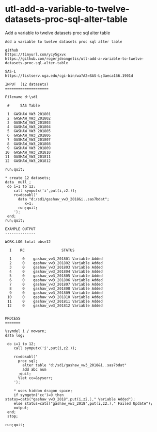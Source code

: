# utl-add-a-variable-to-twelve-datasets-proc-sql-alter-table
Add a variable to twelve datasets proc sql alter table 

    Add a variable to twelve datasets proc sql alter table                                                            
                                                                                                                      
    github                                                                                                            
    https://tinyurl.com/ycy5gxvx                                                                                      
    https://github.com/rogerjdeangelis/utl-add-a-variable-to-twelve-datasets-proc-sql-alter-table                     
                                                                                                                      
    SAS-L                                                                                                             
    https://listserv.uga.edu/cgi-bin/wa?A2=SAS-L;3aeca166.1901d                                                       
                                                                                                                      
    INPUT  (12 datasets)                                                                                              
    ====================                                                                                              
                                                                                                                      
    Filename d:\sd1                                                                                                   
                                                                                                                      
     #     SAS Table                                                                                                  
                                                                                                                      
     1  GASHAW_VW3_201801                                                                                             
     2  GASHAW_VW3_201802                                                                                             
     3  GASHAW_VW3_201803                                                                                             
     4  GASHAW_VW3_201804                                                                                             
     5  GASHAW_VW3_201805                                                                                             
     6  GASHAW_VW3_201806                                                                                             
     7  GASHAW_VW3_201807                                                                                             
     8  GASHAW_VW3_201808                                                                                             
     9  GASHAW_VW3_201809                                                                                             
    10  GASHAW_VW3_201810                                                                                             
    11  GASHAW_VW3_201811                                                                                             
    12  GASHAW_VW3_201812                                                                                             
                                                                                                                      
    run;quit;                                                                                                         
                                                                                                                      
    * create 12 datasets;                                                                                             
    data _null_;                                                                                                      
     do i=1 to 12;                                                                                                    
        call symputx('i',put(i,z2.));                                                                                 
        rc=dosubl('                                                                                                   
          data "d:/sd1/gashaw_vw3_2018&i..sas7bdat";                                                                  
             x=1;                                                                                                     
          run;quit;                                                                                                   
        ');                                                                                                           
     end;                                                                                                             
    run;quit;                                                                                                         
                                                                                                                      
    EXAMPLE OUTPUT                                                                                                    
    --------------                                                                                                    
                                                                                                                      
    WORK.LOG total obs=12                                                                                             
                                                                                                                      
      I    RC                 STATUS                                                                                  
                                                                                                                      
      1     0    gashaw_vw3_201801 Variable Added                                                                     
      2     0    gashaw_vw3_201802 Variable Added                                                                     
      3     0    gashaw_vw3_201803 Variable Added                                                                     
      4     0    gashaw_vw3_201804 Variable Added                                                                     
      5     0    gashaw_vw3_201805 Variable Added                                                                     
      6     0    gashaw_vw3_201806 Variable Added                                                                     
      7     0    gashaw_vw3_201807 Variable Added                                                                     
      8     0    gashaw_vw3_201808 Variable Added                                                                     
      9     0    gashaw_vw3_201809 Variable Added                                                                     
     10     0    gashaw_vw3_201810 Variable Added                                                                     
     11     0    gashaw_vw3_201811 Variable Added                                                                     
     12     0    gashaw_vw3_201812 Variable Added                                                                     
                                                                                                                      
                                                                                                                      
    PROCESS                                                                                                           
    =======                                                                                                           
                                                                                                                      
    %symdel i / nowarn;                                                                                               
    data log;                                                                                                         
                                                                                                                      
     do i=1 to 12;                                                                                                    
        call symputx('i',put(i,z2.));                                                                                 
                                                                                                                      
        rc=dosubl('                                                                                                   
          proc sql;                                                                                                   
            alter table "d:/sd1/gashaw_vw3_2018&i..sas7bdat"                                                          
            add abc num                                                                                               
          ;quit;                                                                                                      
          %let cc=&syserr;                                                                                            
        ');                                                                                                           
                                                                                                                      
        * uses hiddon dragon space;                                                                                   
        if symgetn('cc')=0 then status=cats("gashaw_vw3_2018",put(i,z2.)," Variable Added");                          
        else status=cats("gashaw_vw3_2018",put(i,z2.)," Failed Update");                                              
        output;                                                                                                       
     end;                                                                                                             
     stop;                                                                                                            
                                                                                                                      
    run;quit;                                                                                                         
                                                                                                                      
                                                                                                                      
                                                                                                                      
                                                                                                                      
